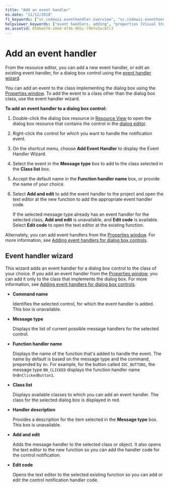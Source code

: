 ```yaml
---
title: "Add an event handler"
ms.date: "11/12/2018"
f1_keywords: ["vc.codewiz.eventhandler.overview", "vc.codewiz.eventhandler.overview"]
helpviewer_keywords: ["event handlers, adding", "properties [Visual Studio], MSBuild", "MSBuild, properties", "event handler wizard [C++]"]
ms.assetid: 050bebf0-a9e0-474b-905c-796fe5ac8fc3
---
```

# Add an event handler

From the resource editor, you can add a new event handler, or edit an existing event handler, for a dialog box control using the [event handler wizard](#event-handler-wizard).

You can add an event to the class implementing the dialog box using the [Properties window](/visualstudio/ide/reference/properties-window). To add the event to a class other than the dialog box class, use the event handler wizard.

**To add an event handler to a dialog box control:**

1. Double-click the dialog box resource in [Resource View](../windows/resource-view-window.md) to open the dialog box resource that contains the control in the [dialog editor](../windows/dialog-editor.md).

1. Right-click the control for which you want to handle the notification event.

1. On the shortcut menu, choose **Add Event Handler** to display the Event Handler Wizard.

1. Select the event in the **Message type** box to add to the class selected in the **Class list** box.

1. Accept the default name in the **Function handler name** box, or provide the name of your choice.

1. Select **Add and edit** to add the event handler to the project and open the text editor at the new function to add the appropriate event handler code.

   If the selected message type already has an event handler for the selected class, **Add and edit** is unavailable, and **Edit code** is available. Select **Edit code** to open the text editor at the existing function.

Alternately, you can add event handlers from the [Properties window](/visualstudio/ide/reference/properties-window). For more information, see [Adding event handlers for dialog box controls](../windows/adding-event-handlers-for-dialog-box-controls.md).

## Event handler wizard

This wizard adds an event handler for a dialog box control to the class of your choice. If you add an event handler from the [Properties window](/visualstudio/ide/reference/properties-window), you can add it only to the class that implements the dialog box. For more information, see [Adding event handlers for dialog box controls](../windows/adding-event-handlers-for-dialog-box-controls.md).

- **Command name**

  Identifies the selected control, for which the event handler is added. This box is unavailable.

- **Message type**

  Displays the list of current possible message handlers for the selected control.

- **Function handler name**

  Displays the name of the function that's added to handle the event. The name by default is based on the message type and the command, prepended by `On`. For example, for the button called `IDC_BUTTON1`, the message type `BN_CLICKED` displays the function handler name `OnBnClickedButton1`.

- **Class list**

  Displays available classes to which you can add an event handler. The class for the selected dialog box is displayed in red.

- **Handler description**

  Provides a description for the item selected in the **Message type** box. This box is unavailable.

- **Add and edit**

  Adds the message handler to the selected class or object. It also opens the text editor to the new function so you can add the handler code for the control notification.

- **Edit code**

  Opens the text editor to the selected existing function so you can add or edit the control notification handler code.
